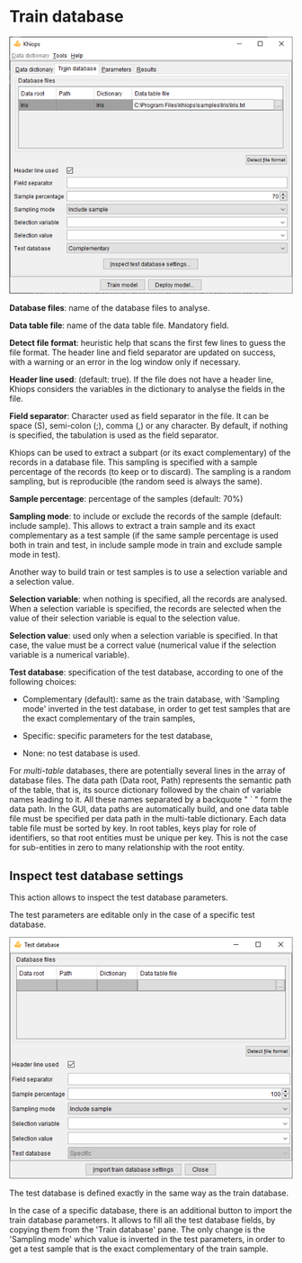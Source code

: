 # Train database

![](../../assets/images-khiops-guides/khiops/DataDictionary_TrainDatabase.png)

**Database files**: name of the database files to analyse.

**Data table file**: name of the data table file. Mandatory field.

**Detect file format**: heuristic help that scans the first few lines to guess the file format. The header line and field separator are updated on success, with a warning or an error in the log window only if necessary.

**Header line used**: (default: true). If the file does not have a header line, Khiops considers the variables in the dictionary to analyse the fields in the file.

**Field separator**: Character used as field separator in the file. It can be space (S), semi-colon (;), comma (,) or any character. By default, if nothing is specified, the tabulation is used as the field separator.

Khiops can be used to extract a subpart (or its exact complementary) of the records in a database file. This sampling is specified with a sample percentage of the records (to keep or to discard). The sampling is a random sampling, but is reproducible (the random seed is always the same).

**Sample percentage**: percentage of the samples (default: 70%)

**Sampling mode**: to include or exclude the records of the sample (default: include sample). This allows to extract a train sample and its exact complementary as a test sample (if the same sample percentage is used both in train and test, in include sample mode in train and exclude sample mode in test).

Another way to build train or test samples is to use a selection variable and a selection value.

**Selection variable**: when nothing is specified, all the records are analysed. When a selection variable is specified, the records are selected when the value of their selection variable is equal to the selection value.

**Selection value**: used only when a selection variable is specified. In that case, the value must be a correct value (numerical value if the selection variable is a numerical variable).

**Test database**: specification of the test database, according to one of the following choices:

- Complementary (default): same as the train database, with 'Sampling mode' inverted in the test database, in order to get test samples that are the exact complementary of the train samples,

- Specific: specific parameters for the test database,

- None: no test database is used.

<!---[](../../assets/images-khiops-guides/khiops/Multi-tablePicto.png)--->
For *multi-table* databases, there are potentially several lines in the array of database files. 
The data path (Data root, Path) represents the semantic path of the table, that is, its source dictionary followed by the chain of variable names leading to it. 
All these names separated by a backquote " \` " form the data path. In the GUI, data paths are automatically build, and one data table file must be specified per 
data path in the multi-table dictionary. Each data table file must be sorted by key. In root tables, keys play for role of identifiers, so that root entities must 
be unique per key. This is not the case for sub-entities in zero to many relationship with the root entity.

## Inspect test database settings

This action allows to inspect the test database parameters.

The test parameters are editable only in the case of a specific test database.

![](../../assets/images-khiops-guides/khiops/TestDatabase.png)

The test database is defined exactly in the same way as the train database.

In the case of a specific database, there is an additional button to import the train database parameters. 
It allows to fill all the test database fields, by copying them from the 'Train database' pane. 
The only change is the 'Sampling mode' which value is inverted in the test parameters, in order to get a test sample that is the exact complementary of the train sample.
